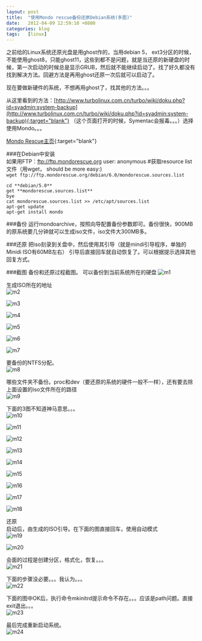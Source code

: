 ```yaml
---
layout: post
title:  "使用Mondo rescue备份还原Debian系统(多图)"
date:   2012-04-09 12:59:10 +0800
categories: blog
tags:   [linux]
---
```

之前给的Linux系统还原光盘是用ghost作的，当用debian 5， ext3分区的时候，不能使用ghost8，只能ghost11，这些到都不是问题，就是当还原的新硬盘的时候，第一次启动的时候总是显示GRUB，然后就不能继续启动了。找了好久都没有找到解决方法。回避方法是再用ghost还原一次后就可以启动了。

现在要做新硬件的系统，不想再用ghost了，找其他的方法。。。

从这里看到的方法：[http://www.turbolinux.com.cn/turbo/wiki/doku.php?id=syadmin:system-backup](http://www.turbolinux.com.cn/turbo/wiki/doku.php?id=syadmin:system-backup){:target="blank"} （这个页面打开的时候，Symentac会报毒。。。）选择使用Mondo。。。          

[Mondo Rescue主页](http://www.mondorescue.org/downloads.shtml){:target="blank"}

###在Debian中安装    
如果用FTP：ftp://ftp.mondorescue.org  user: anonymous  #获取resource list文件（用wget， should be more easy:)                  
`wget ftp://ftp.mondorescue.org/debian/6.0/mondorescue.sources.list`                

    cd **debian/5.0**
    get **mondorescue.sources.list**
    bye
    cat mondorescue.sources.list >> /etc/apt/sources.list
    apt-get update
    apt-get install mondo
    
###备份
运行mondoarchive，按照向导配置备份参数即可。备份很快，900MB的原系统要几分钟就可以生成iso文件，iso文件大300MB多。

###还原
把iso刻录到关盘中，然后使用其引导（就是mindi引导程序，单独的Minidi ISO有60MB左右）
引导后直接回车就自动恢复了。可以根据提示选择其他回复方式。

###截图
备份和还原过程截图。
可以备份到当前系统所在的硬盘
![m1](/images/m1.png)    
       
生成ISO所在的地址          
![m2](/images/m2.png)           

![m3](/images/m3.png)           

![m4](/images/m4.png)           

![m5](/images/m5.png)           

![m6](/images/m6.png)           

![m7](/images/m7.png)           

要备份的NTFS分配。             
![m8](/images/m8.png)           

哪些文件夹不备份。proc和dev（要还原的系统的硬件一般不一样），还有要去除上面设置的iso文件所在的路径              
![m9](/images/m9.png)           

下面的3图不知道神马意思。。。             
![m10](/images/m10.png)           

![m11](/images/m11.png)           

![m12](/images/m12.png)           

![m13](/images/m13.png)           

![m14](/images/m14.png)           

![m15](/images/m15.png)           

![m16](/images/m16.png)           

![m17](/images/m17.png)           

![m18](/images/m18.png)           

还原              
启动后，由生成的ISO引导。在下面的图直接回车，使用自动模式              
![m19](/images/m19.png)           

![m20](/images/m20.png)           

会面的过程是创建分区，格式化，恢复。。。                
![m21](/images/m21.png)           

下面的步骤没必要。。。我认为。。。               
![m22](/images/m22.png)           

下面的图中OK后，执行命令mkinitrd提示命令不存在。。。应该是path问题。直接exit退出。。。                
![m23](/images/m23.png)           

最后完成重新启动系统。                 
![m24](/images/m24.png)  

